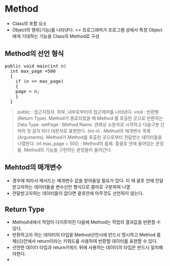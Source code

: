 Method
============
+ Class의 포함 요소
+ Object의 행위(기능)를 나타낸다. => 프로그래머가 프로그램 상에서 특정 Object에게 기대하는 기능을 Class의 Method로 구성


Method의 선언 형식
----------------------
<pre>public void main(int n)
  int max_page =500
  {
    if (n <= max_page)
    {
    page = n;
    }
  }</pre>
> public : 접근지정자. 외부, 내부로부터의 접근제어를 나타낸다.
> void : 반환형(Return Type). Method가 종료되었을 때 Method 를 호출한 곳으로 반환하는 Data Type.
> setPage : Method Name. 관례상 소문자로 시작하고 다음구분 단어의 첫 글자 마다 대문자로 표현한다.
> (int n) : Method의 매개변수 목록(Arguments). Method가 Method를 호출한 곳으로부터 전달받는 데이터들을 나열한다.
> int max_page = 500; : Method의 몸체. 중괄호 안에 들어있는 문장들. Method의 기능을 구현하는 문장들이 들어간다.


Mehtod의 매개변수
-----------------
+ 경우에 따라서 메서드는 매개변수 값을 받아들일 필요가 있다. 이 때 괄호 안에 전달받고자하는 데이터들을 변수선언 형식으로 콤마로 구분하여 나열
+ 전달받고자하는 데이터들이 없다면 괄호안에 아무것도 선언하지 않는다.


Return Type
-------------
+ Method내에서 작업이 다이루어진 다음에 Method는 작업의 결과값을 반환할 수 있다.
+ 반환하고자 하는 데이터의 타입을 Method선언시에 반드시 명시하고 Method 몸체({})안에서 return이라는 키워드를 사용하여 반환할 데이터를 표현할 수 있다.
+ 선언한 데이터 타입과 return키워드 뒤에 사용하는 데이터의 타입은 반드시 일치해야한다.
+
